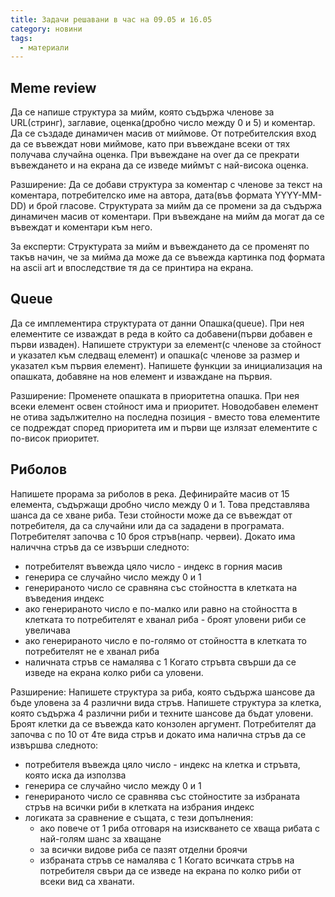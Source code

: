 ```yaml
---
title: Задачи решавани в час на 09.05 и 16.05
category: новини
tags:
  - материали
---
```


## Meme review
Да се напише структура за мийм, която съдържа членове за URL(стринг), заглавие, оценка(дробно число между 0 и 5) и коментар. Да се създаде динамичен масив от миймове.
От потребителския вход да се въвеждат нови миймове, като при въвеждане всеки от тях получава случайна оценка. При въвеждане на over да се прекрати въвеждането и на екрана да се изведе миймът с най-висока оценка.

Разширение:
Да се добави структура за коментар с членове за текст на коментара, потребителско име на автора, дата(във формата YYYY-MM-DD) и брой гласове. Структурата за мийм да се промени за да съдържа динамичен масив от коментари. При въвеждане на мийм да могат да се въвеждат и коментари към него.

За експерти:
Структурата за мийм и въвеждането да се променят по такъв начин, че за мийма да може да се въвежда картинка под формата на ascii art и впоследствие тя да се принтира на екрана.

## Queue
Да се имплементира структурата от данни Опашка(queue). При нея елементите се изваждат в реда в който са добавени(първи добавен е първи изваден).
Напишете структури за елемент(с членове за стойност и указател към следващ елемент) и опашка(с членове за размер и указател към първия елемент).
Напишете функции за инициализация на опашката, добавяне на нов елемент и изваждане на първия.

Разширение:
Променете опашката в приоритетна опашка. При нея всеки елемент освен стойност има и приоритет. Новодобавен елемент не отива задължително на последна позиция - вместо това елементите се подреждат според приоритета им и първи ще излязат елементите с по-висок приоритет.


## Риболов
Напишете прорама за риболов в река. Дефинирайте масив от 15 елемента, съдържащи дробно число между 0 и 1. Това представлява шанса да се хване риба. Тези стойности може да се въвеждат от потребителя, да са случайни или да са зададени в програмата.
Потребителят започва с 10 броя стръв(напр. червеи). Докато има наличчна стръв да се извърши следното:
- потребителят въвежда цяло число - индекс в горния масив
- генерира се случайно число между 0 и 1
- генерираното число се сравняна със стойността в клетката на въведения индекс
- ако генерираното число е по-малко или равно на стойността в клетката то потребителят е хванал риба - броят уловени риби се увеличава
- ако генерираното число е по-голямо от стойността в клетката то потребителят не е хванал риба
- наличната стръв се намалява с 1
Когато стръвта свърши да се изведе на екрана колко риби са уловени.

Разширение:
Напишете структура за риба, която съдържа шансове да бъде уловена за 4 различни вида стръв. Напишете структура за клетка, която съдържа 4 различни риби и техните шансове да бъдат уловени. Броят клетки да се въвежда като конзолен аргумент.
Потребителят да започва с по 10 от 4те вида стръв и докато има налична стръв да се извършва следното:
- потребителя въвежда цяло число - индекс на клетка и стръвта, която иска да използва
- генерира се случайно число между 0 и 1
- генерираното число се сравнява със стойностите за избраната стръв на всички риби в клетката на избрания индекс
- логиката за сравнение е същата, с тези допълнения:
  - ако повече от 1 риба отговаря на изискването се хваща рибата с най-голям шанс за хващане
  - за всички видове риба се пазят отделни броячи
  - избраната стръв се намалява с 1
Когато всичката стръв на потребителя свъри да се изведе на екрана по колко риби от всеки вид са хванати.
